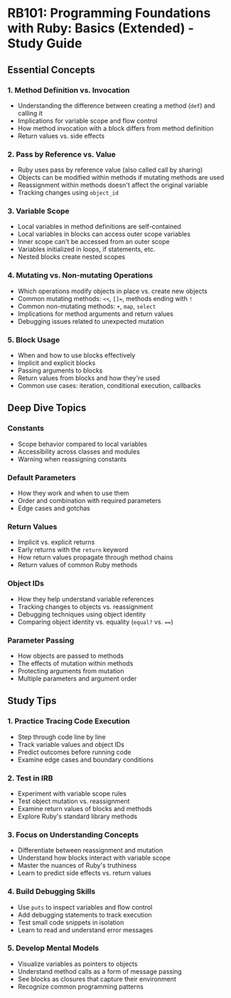 # RB101: Programming Foundations with Ruby: Basics (Extended) - Study Guide

## Essential Concepts

### 1. Method Definition vs. Invocation
- Understanding the difference between creating a method (`def`) and calling it
- Implications for variable scope and flow control
- How method invocation with a block differs from method definition
- Return values vs. side effects

### 2. Pass by Reference vs. Value
- Ruby uses pass by reference value (also called call by sharing)
- Objects can be modified within methods if mutating methods are used
- Reassignment within methods doesn't affect the original variable
- Tracking changes using `object_id`

### 3. Variable Scope
- Local variables in method definitions are self-contained
- Local variables in blocks can access outer scope variables
- Inner scope can't be accessed from an outer scope
- Variables initialized in loops, if statements, etc.
- Nested blocks create nested scopes

### 4. Mutating vs. Non-mutating Operations
- Which operations modify objects in place vs. create new objects
- Common mutating methods: `<<`, `[]=`, methods ending with `!`
- Common non-mutating methods: `+`, `map`, `select`
- Implications for method arguments and return values
- Debugging issues related to unexpected mutation

### 5. Block Usage
- When and how to use blocks effectively
- Implicit and explicit blocks
- Passing arguments to blocks
- Return values from blocks and how they're used
- Common use cases: iteration, conditional execution, callbacks

## Deep Dive Topics

### Constants
- Scope behavior compared to local variables
- Accessibility across classes and modules
- Warning when reassigning constants

### Default Parameters
- How they work and when to use them
- Order and combination with required parameters
- Edge cases and gotchas

### Return Values
- Implicit vs. explicit returns
- Early returns with the `return` keyword
- How return values propagate through method chains
- Return values of common Ruby methods

### Object IDs
- How they help understand variable references
- Tracking changes to objects vs. reassignment
- Debugging techniques using object identity
- Comparing object identity vs. equality (`equal?` vs. `==`)

### Parameter Passing
- How objects are passed to methods
- The effects of mutation within methods
- Protecting arguments from mutation
- Multiple parameters and argument order

## Study Tips

### 1. Practice Tracing Code Execution
- Step through code line by line
- Track variable values and object IDs
- Predict outcomes before running code
- Examine edge cases and boundary conditions

### 2. Test in IRB
- Experiment with variable scope rules
- Test object mutation vs. reassignment
- Examine return values of blocks and methods
- Explore Ruby's standard library methods

### 3. Focus on Understanding Concepts
- Differentiate between reassignment and mutation
- Understand how blocks interact with variable scope
- Master the nuances of Ruby's truthiness
- Learn to predict side effects vs. return values

### 4. Build Debugging Skills
- Use `puts` to inspect variables and flow control
- Add debugging statements to track execution
- Test small code snippets in isolation
- Learn to read and understand error messages

### 5. Develop Mental Models
- Visualize variables as pointers to objects
- Understand method calls as a form of message passing
- See blocks as closures that capture their environment
- Recognize common programming patterns
